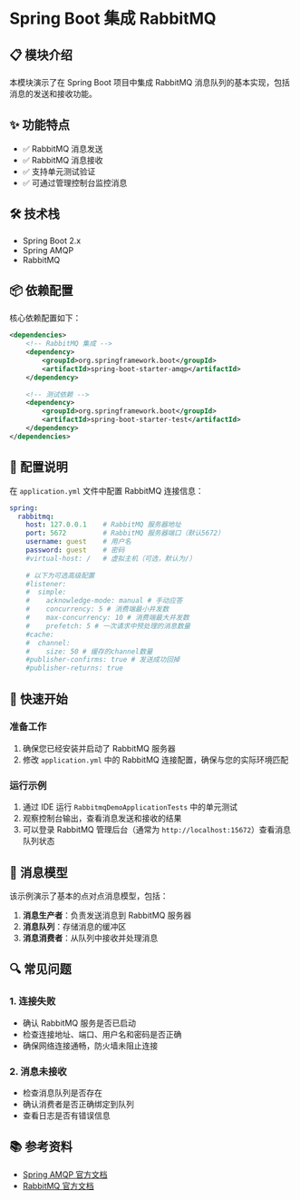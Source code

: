 # Spring Boot 集成 RabbitMQ

## 📋 模块介绍

本模块演示了在 Spring Boot 项目中集成 RabbitMQ 消息队列的基本实现，包括消息的发送和接收功能。

## ✨ 功能特点

- ✅ RabbitMQ 消息发送
- ✅ RabbitMQ 消息接收
- ✅ 支持单元测试验证
- ✅ 可通过管理控制台监控消息

## 🛠 技术栈

- Spring Boot 2.x
- Spring AMQP
- RabbitMQ

## 📦 依赖配置

核心依赖配置如下：

```xml
<dependencies>
    <!-- RabbitMQ 集成 -->
    <dependency>
        <groupId>org.springframework.boot</groupId>
        <artifactId>spring-boot-starter-amqp</artifactId>
    </dependency>
    
    <!-- 测试依赖 -->
    <dependency>
        <groupId>org.springframework.boot</groupId>
        <artifactId>spring-boot-starter-test</artifactId>
    </dependency>
</dependencies>
```

## 🔧 配置说明

在 `application.yml` 文件中配置 RabbitMQ 连接信息：

```yaml
spring:
  rabbitmq:
    host: 127.0.0.1    # RabbitMQ 服务器地址
    port: 5672         # RabbitMQ 服务器端口（默认5672）
    username: guest    # 用户名
    password: guest    # 密码
    #virtual-host: /   # 虚拟主机（可选，默认为/）
    
    # 以下为可选高级配置
    #listener:
    #  simple:
    #    acknowledge-mode: manual # 手动应答
    #    concurrency: 5 # 消费端最小并发数
    #    max-concurrency: 10 # 消费端最大并发数
    #    prefetch: 5 # 一次请求中预处理的消息数量
    #cache:
    #  channel:
    #    size: 50 # 缓存的channel数量
    #publisher-confirms: true # 发送成功回掉
    #publisher-returns: true
```

## 🚀 快速开始

### 准备工作

1. 确保您已经安装并启动了 RabbitMQ 服务器
2. 修改 `application.yml` 中的 RabbitMQ 连接配置，确保与您的实际环境匹配

### 运行示例

1. 通过 IDE 运行 `RabbitmqDemoApplicationTests` 中的单元测试
2. 观察控制台输出，查看消息发送和接收的结果
3. 可以登录 RabbitMQ 管理后台（通常为 `http://localhost:15672`）查看消息队列状态

## 📝 消息模型

该示例演示了基本的点对点消息模型，包括：

1. **消息生产者**：负责发送消息到 RabbitMQ 服务器
2. **消息队列**：存储消息的缓冲区
3. **消息消费者**：从队列中接收并处理消息

## 🔍 常见问题

### 1. 连接失败
- 确认 RabbitMQ 服务是否已启动
- 检查连接地址、端口、用户名和密码是否正确
- 确保网络连接通畅，防火墙未阻止连接

### 2. 消息未接收
- 检查消息队列是否存在
- 确认消费者是否正确绑定到队列
- 查看日志是否有错误信息

## 📚 参考资料

- [Spring AMQP 官方文档](https://docs.spring.io/spring-amqp/docs/current/reference/html/)
- [RabbitMQ 官方文档](https://www.rabbitmq.com/documentation.html)